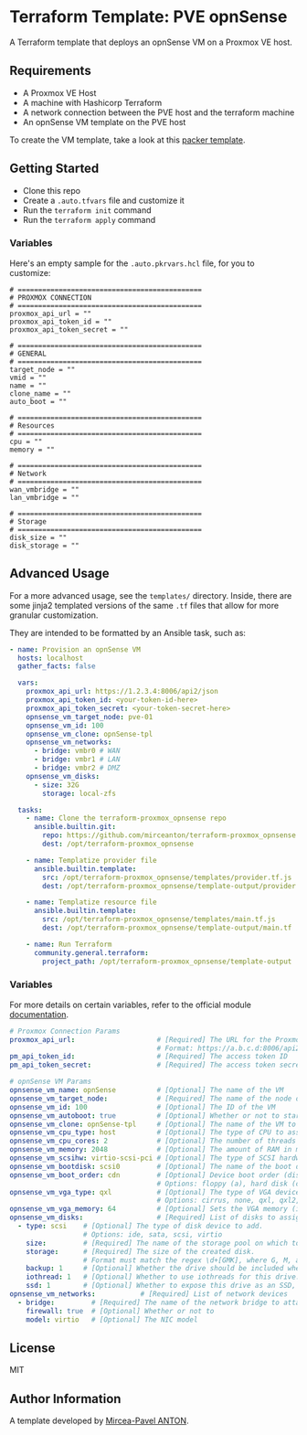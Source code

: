 # Terraform Template: PVE opnSense

A Terraform template that deploys an opnSense VM on a Proxmox VE host.

## Requirements

- A Proxmox VE Host
- A machine with Hashicorp Terraform
- A network connection between the PVE host and the terraform machine
- An opnSense VM template on the PVE host

To create the VM template, take a look at this [packer template](https://github.com/mirceanton/packer-proxmox_opnsense).

## Getting Started

- Clone this repo
- Create a `.auto.tfvars` file and customize it
- Run the `terraform init` command
- Run the `terraform apply` command

### Variables

Here's an empty sample for the `.auto.pkrvars.hcl` file, for you to customize:

``` hcl
# =============================================
# PROXMOX CONNECTION
# =============================================
proxmox_api_url = ""
proxmox_api_token_id = ""
proxmox_api_token_secret = ""

# =============================================
# GENERAL
# =============================================
target_node = ""
vmid = ""
name = ""
clone_name = ""
auto_boot = ""

# =============================================
# Resources
# =============================================
cpu = ""
memory = ""

# =============================================
# Network
# =============================================
wan_vmbridge = ""
lan_vmbridge = ""

# =============================================
# Storage
# =============================================
disk_size = ""
disk_storage = ""
```

## Advanced Usage

For a more advanced usage, see the `templates/` directory. Inside, there are some jinja2 templated versions of the same `.tf` files that allow for more granular customization.

They are intended to be formatted by an Ansible task, such as:

``` yml
- name: Provision an opnSense VM
  hosts: localhost
  gather_facts: false

  vars:
    proxmox_api_url: https://1.2.3.4:8006/api2/json
    proxmox_api_token_id: <your-token-id-here>
    proxmox_api_token_secret: <your-token-secret-here>
    opnsense_vm_target_node: pve-01
    opnsense_vm_id: 100
    opnsense_vm_clone: opnSense-tpl
    opnsense_vm_networks:
      - bridge: vmbr0 # WAN
      - bridge: vmbr1 # LAN
      - bridge: vmbr2 # DMZ
    opnsense_vm_disks:
      - size: 32G
        storage: local-zfs

  tasks:
    - name: Clone the terraform-proxmox_opnsense repo
      ansible.builtin.git:
        repo: https://github.com/mirceanton/terraform-proxmox_opnsense
        dest: /opt/terraform-proxmox_opnsense 

    - name: Templatize provider file
      ansible.builtin.template:
        src: /opt/terraform-proxmox_opnsense/templates/provider.tf.js
        dest: /opt/terraform-proxmox_opnsense/template-output/provider.tf

    - name: Templatize resource file
      ansible.builtin.template:
        src: /opt/terraform-proxmox_opnsense/templates/main.tf.js
        dest: /opt/terraform-proxmox_opnsense/template-output/main.tf

    - name: Run Terraform
      community.general.terraform:
        project_path: /opt/terraform-proxmox_opnsense/template-output
```

### Variables

For more details on certain variables, refer to the official module [documentation](https://registry.terraform.io/providers/Telmate/proxmox/latest/docs/resources/vm_qemu).

``` yml
# Proxmox Connection Params
proxmox_api_url:                    # [Required] The URL for the Proxmox API endpoint
                                    # Format: https://a.b.c.d:8006/api2/json
pm_api_token_id:                    # [Required] The access token ID
pm_api_token_secret:                # [Required] The access token secret

# opnSense VM Params
opnsense_vm_name: opnSense          # [Optional] The name of the VM
opnsense_vm_target_node:            # [Required] The name of the node on which to deploy the VM
opnsense_vm_id: 100                 # [Optional] The ID of the VM
opnsense_vm_autoboot: true          # [Optional] Whether or not to start the VM on boot
opnsense_vm_clone: opnSense-tpl     # [Optional] The name of the VM to clone
opnsense_vm_cpu_type: host          # [Optional] The type of CPU to assign to the VM
opnsense_vm_cpu_cores: 2            # [Optional] The number of threads to assign to the VM
opnsense_vm_memory: 2048            # [Optional] The amount of RAM in mb to assign to the VM
opnsense_vm_scsihw: virtio-scsi-pci # [Optional] The type of SCSI hardware
opnsense_vm_bootdisk: scsi0         # [Optional] The name of the boot disk
opnsense_vm_boot_order: cdn         # [Optional] Device boot order (disk -> dvd -> network)
                                    # Options: floppy (a), hard disk (c), CD-ROM (d), or network (n).
opnsense_vm_vga_type: qxl           # [Optional] The type of VGA device.
                                    # Options: cirrus, none, qxl, qxl2, qxl3, qxl4, serial0, serial1, serial2, serial3, std, virtio, vmware.
opnsense_vm_vga_memory: 64          # [Optional] Sets the VGA memory (in MiB). Has no effect with serial display type.
opnsense_vm_disks:                  # [Required] List of disks to assign to the VM
  - type: scsi    # [Optional] The type of disk device to add.
                  # Options: ide, sata, scsi, virtio
    size:         # [Required] The name of the storage pool on which to store the disk.
    storage:      # [Required] The size of the created disk.
                  # Format must match the regex \d+[GMK], where G, M, and K represent Gigabytes, Megabytes, and Kilobytes respectively.
    backup: 1     # [Optional] Whether the drive should be included when making backups.
    iothread: 1   # [Optional] Whether to use iothreads for this drive.
    ssd: 1        # [Optional] Whether to expose this drive as an SSD, rather than a rotational hard disk.
opnsense_vm_networks:           # [Required] List of network devices
  - bridge:         # [Required] The name of the network bridge to attach to. (vmbr0, vmbr1 etc)
    firewall: true  # [Optional] Whether or not to 
    model: virtio   # [Optional] The NIC model
```

## License

MIT

## Author Information

A template developed by [Mircea-Pavel ANTON](https://www.mirceanton.com).
